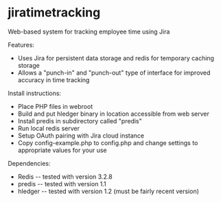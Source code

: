 # jiratimetracking
Web-based system for tracking employee time using Jira

Features:
* Uses Jira for persistent data storage and redis for temporary caching storage
* Allows a "punch-in" and "punch-out" type of interface for improved accuracy in time tracking

Install instructions:
* Place PHP files in webroot
* Build and put hledger binary in location accessible from web server
* Install predis in subdirectory called "predis"
* Run local redis server
* Setup OAuth pairing with Jira cloud instance
* Copy config-example.php to config.php and change settings to appropriate values for your use

Dependencies:
* Redis -- tested with version 3.2.8
* predis -- tested with version 1.1
* hledger -- tested with version 1.2 (must be fairly recent version)
